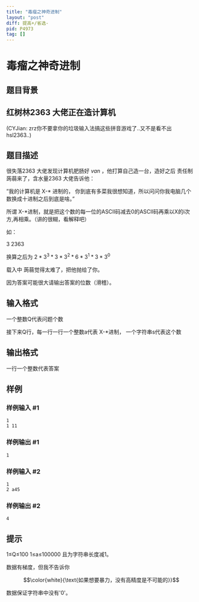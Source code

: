 ```yaml
---
title: "毒瘤之神奇进制"
layout: "post"
diff: 提高+/省选-
pid: P4973
tag: []
---
```

# 毒瘤之神奇进制
## 题目背景

## 红树林2363 大佬正在造计算机

(CYJian: zrz你不要拿你的垃圾输入法搞这些拼音游戏了..又不是看不出hsl2363..)
## 题目描述

很失落2363 大佬发现计算机肥肠好 *van* ，他打算自己造一台，造好之后 责任制 蒟蒻来了，含水量2363 大佬告诉他：

”我的计算机是 X-* 进制的， 你到底有多菜我很想知道，所以问问你我电脑几个数换成十进制之后到底是啥。”

所谓 X-*进制，就是把这个数的每一位的ASCII码减去0的ASCII码再乘以X的i次方,再相乘。（讲的很糊，看解释吧）

如：

3   2363

换算之后为 $2 * 3^3 * 3 * 3 ^ 2 * 6 * 3 ^ 1 * 3 * 3 ^ 0$

载入中 蒟蒻觉得太难了，把他抛给了你。

因为答案可能很大请输出答案的位数（滑稽）。
## 输入格式

一个整数Q代表问题个数

接下来Q行，每一行一行一个整数a代表 X-*进制， 一个字符串s代表这个数
## 输出格式

一行一个整数代表答案
## 样例

### 样例输入 #1
```
1
1 11
```
### 样例输出 #1
```
1
```
### 样例输入 #2
```
1
2 a45
```
### 样例输出 #2
```
4
```
## 提示

1≤Q≤100
1≤a≤100000 且为字符串长度减1。 

数据有梯度，但我不告诉你

$$\color{white}{\text{如果想要暴力，没有高精度是不可能的}}$$

数据保证字符串中没有'0'。

